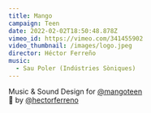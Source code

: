 ```yaml
---
title: Mango
campaign: Teen
date: 2022-02-02T18:50:48.878Z
vimeo_id: https://vimeo.com/341455902
video_thumbnail: /images/logo.jpeg
director: Héctor Ferreño
music:
  - Sau Poler (Indústries Sòniques)
---
```

Music & Sound Design for [@mangoteen](https://www.instagram.com/mangoteen/)\
🎥 by [@hectorferreno](https://www.instagram.com/hectorferreno/)